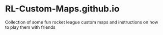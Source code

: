 # RL-Custom-Maps.github.io
Collection of some fun rocket league custom maps and instructions on how to play them with friends
